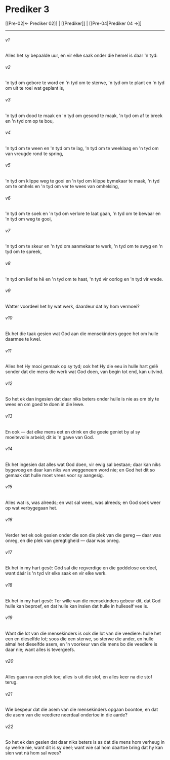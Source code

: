 # Prediker 3

[[Pre-02|← Prediker 02]] | [[Prediker]] | [[Pre-04|Prediker 04 →]]
***

###### v1
Alles het sy bepaalde uur, en vir elke saak onder die hemel is daar 'n tyd: 
###### v2
'n tyd om gebore te word en 'n tyd om te sterwe, 'n tyd om te plant en 'n tyd om uit te roei wat geplant is, 
###### v3
'n tyd om dood te maak en 'n tyd om gesond te maak, 'n tyd om af te breek en 'n tyd om op te bou, 
###### v4
'n tyd om te ween en 'n tyd om te lag, 'n tyd om te weeklaag en 'n tyd om van vreugde rond te spring, 
###### v5
'n tyd om klippe weg te gooi en 'n tyd om klippe bymekaar te maak, 'n tyd om te omhels en 'n tyd om ver te wees van omhelsing, 
###### v6
'n tyd om te soek en 'n tyd om verlore te laat gaan, 'n tyd om te bewaar en 'n tyd om weg te gooi, 
###### v7
'n tyd om te skeur en 'n tyd om aanmekaar te werk, 'n tyd om te swyg en 'n tyd om te spreek, 
###### v8
'n tyd om lief te hê en 'n tyd om te haat, 'n tyd vir oorlog en 'n tyd vir vrede. 
###### v9
Watter voordeel het hy wat werk, daardeur dat hy hom vermoei? 
###### v10
Ek het die taak gesien wat God aan die mensekinders gegee het om hulle daarmee te kwel. 
###### v11
Alles het Hy mooi gemaak op sy tyd; ook het Hy die eeu in hulle hart gelê sonder dat die mens die werk wat God doen, van begin tot end, kan uitvind. 
###### v12
So het ek dan ingesien dat daar niks beters onder hulle is nie as om bly te wees en om goed te doen in die lewe. 
###### v13
En ook — dat elke mens eet en drink en die goeie geniet by al sy moeitevolle arbeid; dit is 'n gawe van God. 
###### v14
Ek het ingesien dat alles wat God doen, vir ewig sal bestaan; daar kan niks bygevoeg en daar kan niks van weggeneem word nie; en God het dit so gemaak dat hulle moet vrees voor sy aangesig. 
###### v15
Alles wat is, was alreeds; en wat sal wees, was alreeds; en God soek weer op wat verbygegaan het. 
###### v16
Verder het ek ook gesien onder die son die plek van die gereg — daar was onreg, en die plek van geregtigheid — daar was onreg. 
###### v17
Ek het in my hart gesê: Gód sal die regverdige en die goddelose oordeel, want dáár is 'n tyd vir elke saak en vir elke werk. 
###### v18
Ek het in my hart gesê: Ter wille van die mensekinders gebeur dit, dat God hulle kan beproef, en dat hulle kan insien dat hulle in hulleself vee is. 
###### v19
Want die lot van die mensekinders is ook die lot van die veediere: hulle het een en dieselfde lot; soos die een sterwe, so sterwe die ander, en hulle almal het dieselfde asem, en 'n voorkeur van die mens bo die veediere is daar nie; want alles is tevergeefs. 
###### v20
Alles gaan na een plek toe; alles is uit die stof, en alles keer na die stof terug. 
###### v21
Wie bespeur dat die asem van die mensekinders opgaan boontoe, en dat die asem van die veediere neerdaal ondertoe in die aarde? 
###### v22
So het ek dan gesien dat daar niks beters is as dat die mens hom verheug in sy werke nie, want dit is sy deel; want wie sal hom daartoe bring dat hy kan sien wat ná hom sal wees? 
